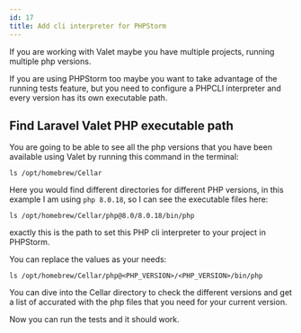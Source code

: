 ```yaml
---
id: 17
title: Add cli interpreter for PHPStorm
---
```


If you are working with Valet maybe you have multiple projects, running multiple php versions.

If you are using PHPStorm too maybe you want to take advantage of the running tests feature, but you need to configure a PHPCLI interpreter and every version has its own executable path.

## Find Laravel Valet PHP executable path

You are going to be able to see all the php versions that you have been available using Valet by running this command in the terminal:

```
ls /opt/homebrew/Cellar
```

Here you would find different directories for different PHP versions, in this example I am using `php 8.0.18`, so I can see the executable files here:

```
ls /opt/homebrew/Cellar/php@8.0/8.0.18/bin/php
```

exactly this is the path to set this PHP cli interpreter to your project in PHPStorm.

You can replace the values as your needs:

```
ls /opt/homebrew/Cellar/php@<PHP_VERSION>/<PHP_VERSION>/bin/php
```

You can dive into the Cellar directory to check the different versions and get a list of accurated with the php files that you need for your current version.

Now you can run the tests and it should work.